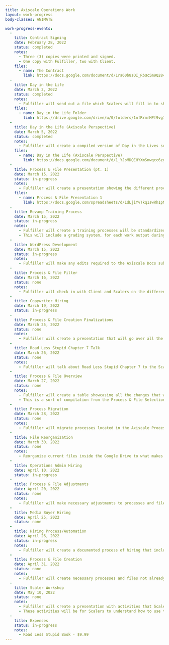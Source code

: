```yaml
---
title: Axiscale Operations Work
layout: work-progress
body-classes: ANIMATE

work-progress-events:
  -
    title: Contract Signing
    date: February 28, 2022
    status: completed
    notes:
      - Three (3) copies were printed and signed.
      - One copy with Fulfiller, two with Client.
    files:
      - name: The Contract
        link: https://docs.google.com/document/d/1ra60b8zOI_RbQc5m9Q284sNA69c4dsak/edit
  -
    title: Day in the Life
    date: March 2, 2022
    status: completed
    notes:
      - Fulfiller will send out a file which Scalers will fill in to show how their day/week/month/special tasks usually goes. This will be used to find out what processes need to be updated or created.
    files:
      - name: Day in the Life Folder
        link: https://drive.google.com/drive/u/0/folders/1nfRrmrHPf9vg1SCSWb-dgBiXHC9mkExz
  -
    title: Day in the Life (Axiscale Perspective)
    date: March 5, 2022
    status: completed
    notes:
      - Fulfiller will create a compiled version of Day in the Lives submitted by each role.
    files:
      - name: Day in the Life (Axiscale Perspective)
        link: https://docs.google.com/document/d/1_YJoMDQEHYXmSnwqcc6zg6Y9v1pUG_iYECag24bl4w8/edit
  -
    title: Process & File Presentation (pt. 1)
    date: March 15, 2022
    status: in-progress
    notes:
      - Fulfiller will create a presentation showing the different processes that can be migrated fully, what needs to be edited, what needs to be created, and what will not be moved to the new system. These files will come from Day in the Life.
    files:
      - name: Process & File Presentation 1
        link: https://docs.google.com/spreadsheets/d/1dLjiYvTkq1swRh1pN0TDTPrh0HyTyzeyEBvb1-Tyqqc/edit
  -
    title: Revamp Training Process
    date: March 15, 2022
    status: in-progress
    notes:
      - Fulfiller will create a training processes will be standardized and upgraded.
      - This will include a grading system, for each work output during the training there will be a criteria to judge the output.
  -
    title: WordPress Development
    date: March 15, 2022
    status: in-progress
    notes:
      - Fulfiller will make any edits required to the Axiscale Docs subdomain to make sure it meets the needs of the Process Library.
  -
    title: Process & File Filter
    date: March 16, 2022
    status: none
    notes:
      - Fulfiller will check in with Client and Scalers on the different processes from the presentation to make sure everyone is okay with the processes.
  -
    title: Copywriter Hiring
    date: March 19, 2022
    status: in-progress
  -
    title: Process & File Creation Finalizations
    date: March 25, 2022
    status: none
    notes:
      - Fulfiller will create a presentation that will go over all the changes in the processes & file creations.
  -
    title: Road Less Stupid Chapter 7 Talk
    date: March 26, 2022
    status: none
    notes:
      - Fulfiller will talk about Road Less Stupid Chapter 7 to the Scalers.
  -
    title: Process & File Overview
    date: March 27, 2022
    status: none
    notes:
      - Fulfiller will create a table showcasing all the changes that will happen during the adoption of Axiscale Docs.
      - This is a sort of compilation from the Process & File Selection Presentation and Process & File Filter.
  -
    title: Process Migration
    date: March 28, 2022
    status: none
    notes:
      - Fulfiller will migrate processes located in the Axiscale Process library to the Axiscale Docs subdomain (docs.axiscale.com).
  -
    title: File Reorganization
    date: March 30, 2022
    status: none
    notes:
      - Reorganize current files inside the Google Drive to what makes sense with Axiscale Docs.
  -
    title: Operations Admin Hiring
    date: April 10, 2022
    status: in-progress
  -
    title: Process & File Adjustments
    date: April 20, 2022
    status: none
    notes:
      - Fulfiller will make necessary adjustments to processes and files. This will come from the Process & File Overview.
  -
    title: Media Buyer Hiring
    date: April 25, 2022
    status: none
  -
    title: Hiring Process/Automation
    date: April 26, 2022
    status: in-progress
    notes:
      - Fulfiller will create a documented process of hiring that includes its automation. This will include updates to how the hiring is going.
  -
    title: Process & File Creation
    date: April 31, 2022
    status: none
    notes:
      - Fulfiller will create necessary processes and files not already created. This will come from the Process & File Overview.
  -
    title: Scaler Workshop
    date: May 10, 2022
    status: none
    notes:
      - Fulfiller will create a presentation with activities that Scalers must accomplish.
      - These activities will be for Scalers to understand how to use the Axiscale Docs website and to practice using the new processes and files.
  -
    title: Expenses
    status: in-progress
    notes:
      - Road Less Stupid Book - $9.99
---
```


